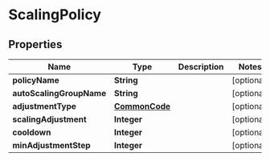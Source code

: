 
# ScalingPolicy

## Properties
Name | Type | Description | Notes
------------ | ------------- | ------------- | -------------
**policyName** | **String** |  |  [optional]
**autoScalingGroupName** | **String** |  |  [optional]
**adjustmentType** | [**CommonCode**](CommonCode.md) |  |  [optional]
**scalingAdjustment** | **Integer** |  |  [optional]
**cooldown** | **Integer** |  |  [optional]
**minAdjustmentStep** | **Integer** |  |  [optional]



